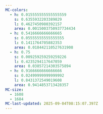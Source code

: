 ```yaml
---
MC-colors:
  - h: 0.015555555555555559
    s: 0.6355932203389829
    l: 0.4627450980392157
    area: 0.0015003750937734434
  - h: 0.5416666666666665
    s: 0.05555555555555555
    l: 0.1411764705882353
    area: 0.018442110527631908
  - h: 0.75
    s: 0.009259259259259226
    l: 0.4235294117647059
    area: 0.03857214303575894
  - h: 0.9166666666666666
    s: 0.02499999999999992
    l: 0.8431372549019608
    area: 0.9414853713428357
MC-size:
  - 1608
  - 1684
MC-last-updated: 2025-09-04T08:15:07.397Z
---
```

